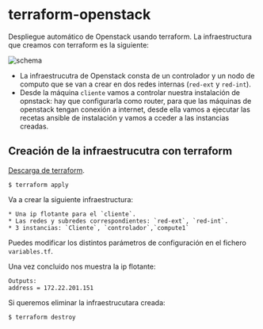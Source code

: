# terraform-openstack

Despliegue automático de Openstack usando terraform. La infraestructura que creamos con terraform es la siguiente:

![schema](https://github.com/iesgn/terraform-openstack/raw/master/img/tos.png)

* La infraestrucutra de Openstack consta de un controlador y un nodo de computo que se van a crear en dos redes internas (`red-ext` y `red-int`).
* Desde la máquina `cliente` vamos a controlar nuestra instalación de opnstack: hay que configurarla como router, para que las máquinas de openstack tengan conexión a internet, desde ella vamos a ejecutar las recetas ansible de instalación y vamos a cceder a las instancias creadas.

## Creación de la infraestrucutra con terraform

[Descarga de terraform](https://www.terraform.io/downloads.html).

	$ terraform apply

Va a crear la siguiente infraestructura:

	* Una ip flotante para el `cliente`.
	* Las redes y subredes correspondientes: `red-ext`, `red-int`.
	* 3 instancias: `Cliente`, `controlador`,`compute1`

Puedes modificar los distintos parámetros de configuración en el fichero `variables.tf`.

Una vez concluido nos muestra la ip flotante:

	Outputs:
	address = 172.22.201.151

Si queremos eliminar la infraestrucutara creada:

	$ terraform destroy



